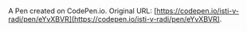 # 

A Pen created on CodePen.io. Original URL: [https://codepen.io/isti-v-radi/pen/eYvXBVR](https://codepen.io/isti-v-radi/pen/eYvXBVR).


